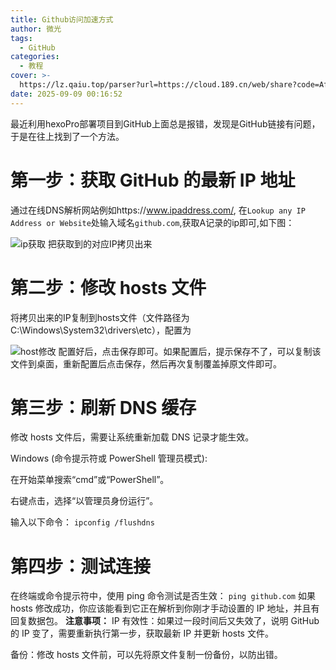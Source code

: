 ```yaml
---
title: Github访问加速方式
author: 微光
tags:
  - GitHub
categories:
  - 教程
cover: >-
  https://lz.qaiu.top/parser?url=https://cloud.189.cn/web/share?code=Afym6jJ7Bjuu（访问码：u00p）
date: 2025-09-09 00:16:52
---
```

最近利用hexoPro部署项目到GitHub上面总是报错，发现是GitHub链接有问题，于是在往上找到了一个方法。

# 第一步：获取 GitHub 的最新 IP 地址

通过在线DNS解析网站例如https://www.ipaddress.com/, 在`Lookup any IP Address or Website`处输入域名`github.com`,获取A记录的ip即可,如下图：

![ip获取](https://lz.qaiu.top/parser?url=https://cloud.189.cn/web/share?code=3QZr6faMr6Vz（访问码：nt7l）)
把获取到的对应IP拷贝出来

# 第二步：修改 hosts 文件

将拷贝出来的IP复制到hosts文件（文件路径为C:\Windows\System32\drivers\etc），配置为

![host修改](https://lz.qaiu.top/parser?url=https://cloud.189.cn/web/share?code=UrEfIbMvQfaq（访问码：u8ta）)
配置好后，点击保存即可。如果配置后，提示保存不了，可以复制该文件到桌面，重新配置后点击保存，然后再次复制覆盖掉原文件即可。

# 第三步：刷新 DNS 缓存

修改 hosts 文件后，需要让系统重新加载 DNS 记录才能生效。

Windows (命令提示符或 PowerShell 管理员模式):

在开始菜单搜索“cmd”或“PowerShell”。

右键点击，选择“以管理员身份运行”。

输入以下命令：
`ipconfig /flushdns`

# 第四步：测试连接

在终端或命令提示符中，使用 ping 命令测试是否生效：
`ping github.com`
如果 hosts 修改成功，你应该能看到它正在解析到你刚才手动设置的 IP 地址，并且有回复数据包。
**注意事项：**
IP 有效性：如果过一段时间后又失效了，说明 GitHub 的 IP 变了，需要重新执行第一步，获取最新 IP 并更新 hosts 文件。

备份：修改 hosts 文件前，可以先将原文件复制一份备份，以防出错。

